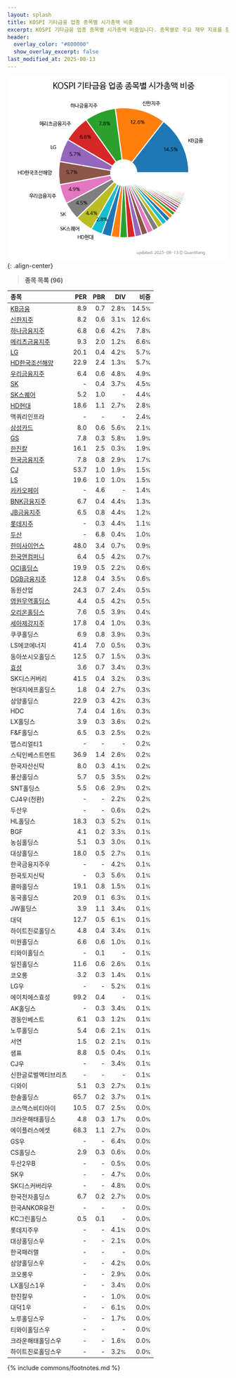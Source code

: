 ```yaml
---
layout: splash
title: KOSPI 기타금융 업종 종목별 시가총액 비중
excerpt: KOSPI 기타금융 업종 종목별 시가총액 비중입니다. 종목별로 주요 재무 지표를 함께 표시합니다.
header:
  overlay_color: "#800000"
  show_overlay_excerpt: false
last_modified_at: 2025-08-13
---
```



![KOSPI 기타금융 업종 종목별 시가총액 비중](/stats/sector/images/kospi_업종_기타금융_종목.png){: .align-center}


> **종목 목록 (96)**<a id="list"></a>

| **종목** | **PER** | **PBR** | **DIV** | **비중** |
| :------- | ------: | ------: | ------: | -------: |
| [KB금융](/105560/) | 8.9 | 0.7 | 2.8<small>%</small> | 14.5<small>%</small> |
| [신한지주](/055550/) | 8.2 | 0.6 | 3.1<small>%</small> | 12.6<small>%</small> |
| [하나금융지주](/086790/) | 6.8 | 0.6 | 4.2<small>%</small> | 7.8<small>%</small> |
| [메리츠금융지주](/138040/) | 9.3 | 2.0 | 1.2<small>%</small> | 6.6<small>%</small> |
| [LG](/003550/) | 20.1 | 0.4 | 4.2<small>%</small> | 5.7<small>%</small> |
| [HD한국조선해양](/009540/) | 22.9 | 2.4 | 1.3<small>%</small> | 5.7<small>%</small> |
| [우리금융지주](/316140/) | 6.4 | 0.6 | 4.8<small>%</small> | 4.9<small>%</small> |
| [SK](/034730/) | - | 0.4 | 3.7<small>%</small> | 4.5<small>%</small> |
| [SK스퀘어](/402340/) | 5.2 | 1.0 | - | 4.4<small>%</small> |
| [HD현대](/267250/) | 18.6 | 1.1 | 2.7<small>%</small> | 2.8<small>%</small> |
| 맥쿼리인프라 | - | - | - | 2.4<small>%</small> |
| [삼성카드](/029780/) | 8.0 | 0.6 | 5.6<small>%</small> | 2.1<small>%</small> |
| [GS](/078930/) | 7.8 | 0.3 | 5.8<small>%</small> | 1.9<small>%</small> |
| [한진칼](/180640/) | 16.1 | 2.5 | 0.3<small>%</small> | 1.9<small>%</small> |
| [한국금융지주](/071050/) | 7.8 | 0.8 | 2.9<small>%</small> | 1.7<small>%</small> |
| [CJ](/001040/) | 53.7 | 1.0 | 1.9<small>%</small> | 1.5<small>%</small> |
| [LS](/006260/) | 19.6 | 1.0 | 1.0<small>%</small> | 1.5<small>%</small> |
| [카카오페이](/377300/) | - | 4.6 | - | 1.4<small>%</small> |
| [BNK금융지주](/138930/) | 6.7 | 0.4 | 4.4<small>%</small> | 1.3<small>%</small> |
| [JB금융지주](/175330/) | 6.5 | 0.8 | 4.4<small>%</small> | 1.2<small>%</small> |
| [롯데지주](/004990/) | - | 0.3 | 4.4<small>%</small> | 1.1<small>%</small> |
| [두산](/000150/) | - | 6.8 | 0.4<small>%</small> | 1.0<small>%</small> |
| [한미사이언스](/008930/) | 48.0 | 3.4 | 0.7<small>%</small> | 0.9<small>%</small> |
| [한국앤컴퍼니](/000240/) | 6.4 | 0.5 | 4.2<small>%</small> | 0.7<small>%</small> |
| [OCI홀딩스](/010060/) | 19.9 | 0.5 | 2.2<small>%</small> | 0.6<small>%</small> |
| [DGB금융지주](/139130/) | 12.8 | 0.4 | 3.5<small>%</small> | 0.6<small>%</small> |
| 동원산업 | 24.3 | 0.7 | 2.4<small>%</small> | 0.5<small>%</small> |
| [영원무역홀딩스](/009970/) | 4.4 | 0.5 | 4.2<small>%</small> | 0.5<small>%</small> |
| [오리온홀딩스](/001800/) | 7.6 | 0.5 | 3.9<small>%</small> | 0.4<small>%</small> |
| [세아제강지주](/003030/) | 17.8 | 0.4 | 1.0<small>%</small> | 0.3<small>%</small> |
| 쿠쿠홀딩스 | 6.9 | 0.8 | 3.9<small>%</small> | 0.3<small>%</small> |
| LS에코에너지 | 41.4 | 7.0 | 0.5<small>%</small> | 0.3<small>%</small> |
| 동아쏘시오홀딩스 | 12.5 | 0.7 | 1.5<small>%</small> | 0.3<small>%</small> |
| [효성](/004800/) | 3.6 | 0.7 | 3.4<small>%</small> | 0.3<small>%</small> |
| SK디스커버리 | 41.5 | 0.4 | 3.2<small>%</small> | 0.3<small>%</small> |
| 현대지에프홀딩스 | 1.8 | 0.4 | 2.7<small>%</small> | 0.3<small>%</small> |
| 삼양홀딩스 | 22.9 | 0.3 | 4.2<small>%</small> | 0.3<small>%</small> |
| HDC | 7.4 | 0.4 | 1.6<small>%</small> | 0.3<small>%</small> |
| LX홀딩스 | 3.9 | 0.3 | 3.6<small>%</small> | 0.2<small>%</small> |
| F&F홀딩스 | 6.5 | 0.3 | 2.5<small>%</small> | 0.2<small>%</small> |
| 맵스리얼티1 | - | - | - | 0.2<small>%</small> |
| 스틱인베스트먼트 | 36.9 | 1.4 | 2.6<small>%</small> | 0.2<small>%</small> |
| 한국자산신탁 | 8.0 | 0.3 | 4.1<small>%</small> | 0.2<small>%</small> |
| 풍산홀딩스 | 5.7 | 0.5 | 3.5<small>%</small> | 0.2<small>%</small> |
| SNT홀딩스 | 5.5 | 0.6 | 2.9<small>%</small> | 0.2<small>%</small> |
| CJ4우(전환) | - | - | 2.2<small>%</small> | 0.2<small>%</small> |
| 두산우 | - | - | 0.6<small>%</small> | 0.2<small>%</small> |
| HL홀딩스 | 18.3 | 0.3 | 5.2<small>%</small> | 0.1<small>%</small> |
| BGF | 4.1 | 0.2 | 3.3<small>%</small> | 0.1<small>%</small> |
| 농심홀딩스 | 5.1 | 0.3 | 3.0<small>%</small> | 0.1<small>%</small> |
| 대상홀딩스 | 18.0 | 0.5 | 2.7<small>%</small> | 0.1<small>%</small> |
| 한국금융지주우 | - | - | 4.2<small>%</small> | 0.1<small>%</small> |
| 한국토지신탁 | - | 0.3 | 5.6<small>%</small> | 0.1<small>%</small> |
| 콜마홀딩스 | 19.1 | 0.8 | 1.5<small>%</small> | 0.1<small>%</small> |
| 동국홀딩스 | 20.9 | 0.1 | 6.3<small>%</small> | 0.1<small>%</small> |
| JW홀딩스 | 3.9 | 1.1 | 3.4<small>%</small> | 0.1<small>%</small> |
| 대덕 | 12.7 | 0.5 | 6.1<small>%</small> | 0.1<small>%</small> |
| 하이트진로홀딩스 | 4.8 | 0.4 | 3.4<small>%</small> | 0.1<small>%</small> |
| 미원홀딩스 | 6.6 | 0.6 | 1.0<small>%</small> | 0.1<small>%</small> |
| 티와이홀딩스 | - | 0.1 | - | 0.1<small>%</small> |
| 일진홀딩스 | 11.6 | 0.6 | 2.6<small>%</small> | 0.1<small>%</small> |
| 코오롱 | 3.2 | 0.3 | 1.4<small>%</small> | 0.1<small>%</small> |
| LG우 | - | - | 5.2<small>%</small> | 0.1<small>%</small> |
| 에이치에스효성 | 99.2 | 0.4 | - | 0.1<small>%</small> |
| AK홀딩스 | - | 0.3 | 3.4<small>%</small> | 0.1<small>%</small> |
| 경동인베스트 | 6.1 | 0.3 | 1.2<small>%</small> | 0.1<small>%</small> |
| 노루홀딩스 | 5.4 | 0.6 | 2.1<small>%</small> | 0.1<small>%</small> |
| 서연 | 1.5 | 0.2 | 2.1<small>%</small> | 0.1<small>%</small> |
| 샘표 | 8.8 | 0.5 | 0.4<small>%</small> | 0.1<small>%</small> |
| CJ우 | - | - | 3.4<small>%</small> | 0.1<small>%</small> |
| 신한글로벌액티브리츠 | - | - | - | 0.1<small>%</small> |
| 디와이 | 5.1 | 0.3 | 2.7<small>%</small> | 0.1<small>%</small> |
| 한솔홀딩스 | 65.7 | 0.2 | 3.7<small>%</small> | 0.1<small>%</small> |
| 코스맥스비티아이 | 10.5 | 0.7 | 2.5<small>%</small> | 0.0<small>%</small> |
| 크라운해태홀딩스 | 4.8 | 0.3 | 1.7<small>%</small> | 0.0<small>%</small> |
| 에이플러스에셋 | 68.3 | 1.1 | 2.7<small>%</small> | 0.0<small>%</small> |
| GS우 | - | - | 6.4<small>%</small> | 0.0<small>%</small> |
| CS홀딩스 | 2.9 | 0.3 | 0.6<small>%</small> | 0.0<small>%</small> |
| 두산2우B | - | - | 0.5<small>%</small> | 0.0<small>%</small> |
| SK우 | - | - | 4.7<small>%</small> | 0.0<small>%</small> |
| SK디스커버리우 | - | - | 4.8<small>%</small> | 0.0<small>%</small> |
| 한국전자홀딩스 | 6.7 | 0.2 | 2.7<small>%</small> | 0.0<small>%</small> |
| 한국ANKOR유전 | - | - | - | 0.0<small>%</small> |
| KC그린홀딩스 | 0.5 | 0.1 | - | 0.0<small>%</small> |
| 롯데지주우 | - | - | 4.1<small>%</small> | 0.0<small>%</small> |
| 대상홀딩스우 | - | - | 2.1<small>%</small> | 0.0<small>%</small> |
| 한국패러랠 | - | - | - | 0.0<small>%</small> |
| 삼양홀딩스우 | - | - | 4.2<small>%</small> | 0.0<small>%</small> |
| 코오롱우 | - | - | 2.9<small>%</small> | 0.0<small>%</small> |
| LX홀딩스1우 | - | - | 3.4<small>%</small> | 0.0<small>%</small> |
| 한진칼우 | - | - | 1.0<small>%</small> | 0.0<small>%</small> |
| 대덕1우 | - | - | 6.1<small>%</small> | 0.0<small>%</small> |
| 노루홀딩스우 | - | - | 1.7<small>%</small> | 0.0<small>%</small> |
| 티와이홀딩스우 | - | - | - | 0.0<small>%</small> |
| 크라운해태홀딩스우 | - | - | 1.6<small>%</small> | 0.0<small>%</small> |
| 하이트진로홀딩스우 | - | - | 3.2<small>%</small> | 0.0<small>%</small> |

{% include commons/footnotes.md %}